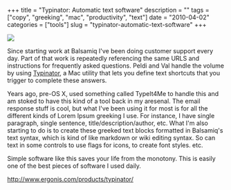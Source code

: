 +++
title = "Typinator: Automatic text software"
description = ""
tags = ["copy", "greeking", "mac", "productivity", "text"]
date = "2010-04-02"
categories = ["tools"]
slug = "typinator-automatic-text-software"
+++


<div class="tool-screenshot mb1"><a href="http://www.ergonis.com/products/typinator/"><img id="bluga-thumbnail-2826" class="bluga-thumbnail custom" src="http://media.konigi.com/bluga/
wt5231d9f71769a_custom.jpg"/></a></div><p>Since starting work at Balsamiq I've been doing customer support every day. Part of that work is repeatedly referencing the same URLS and instructions for frequently asked questions. Peldi and Val handle the volume by using <a href="http://www.ergonis.com/products/typinator/">Typinator</a>, a Mac utility that lets you define text shortcuts that you trigger to complete these answers.</p>

<p>Years ago, pre-OS X, used something called TypeIt4Me to handle this and am stoked to have this kind of a tool back in my aresenal. The email response stuff is cool, but what I've been using it for most is for all the different kinds of Lorem Ipsum greeking I use. For instance, I have single paragraph, single sentence, title/description/author, etc. What I'm also starting to do is to create these greeked text blocks formatted in Balsamiq's text syntax, which is kind of like markdown or wiki editing syntax. So can text in some controls to use flags for icons, to create font styles. etc.</p>

<p>Simple software like this saves your life from the monotony. This is easily one of the best pieces of software I used daily.</p>

  
<p><a href="http://www.ergonis.com/products/typinator/">http://www.ergonis.com/products/typinator/</a></p>
      
